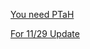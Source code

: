 [You need PTaH](https://forums.alliedmods.net/showthread.php?t=289289)

[For 11/29 Update](https://forums.alliedmods.net/showpost.php?p=2473530&postcount=18)